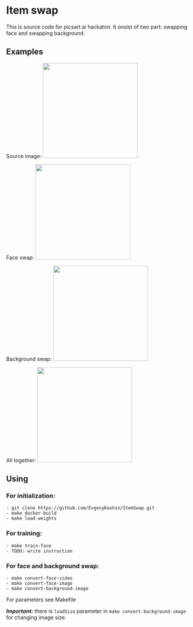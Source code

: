# Item swap
This is source code for picsart.ai hackaton. It onsist of two part: swapping face and swapping 
background.

## Examples
Source image:
<img src="a.jpg" width="256">

Face swap:
<img src="b.jpg" width="256">

Background swap:
<img src="c.jpg" width="256">

All together:
<img src="d.jpg" width="256">

## Using
### For initialization:
```
- git clone https://github.com/EvgenyKashin/ItemSwap.git
- make docker-build
- make load-weights
```

### For training:
```
- make train-face
- TODO: write instruction
```

### For face and background swap:
```
- make convert-face-video
- make convert-face-image
- make convert-background-image
```
For parameters see Makefile

***Important:*** there is ```loadSize``` parameter in ```make convert-background-image``` for changing image size.
